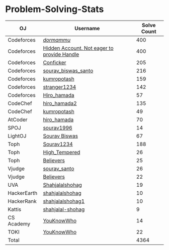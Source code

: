 # Problem-Solving-Stats
| OJ | Username | Solve Count |
| -- | -------- | ----------- |
| Codeforces | [_dormammu_](https://codeforces.com/profile/_dormammu_)| 400 |
| Codeforces | [Hidden Account. Not eager to provide Handle](https://codeforces.com/profile/)| 400 |
| Codeforces | [Conficker](https://codeforces.com/profile/Conficker)| 205 |
| Codeforces | [sourav_biswas_santo](https://codeforces.com/profile/sourav_biswas_santo)| 216 |
| Codeforces | [kumropotash](https://codeforces.com/profile/kumropotash)| 159 |
| Codeforces | [stranger1234](https://codeforces.com/profile/stranger1234)| 142 |
| Codeforces | [Hiro_hamada](https://codeforces.com/profile/Hiro_hamada)| 57 |
| CodeChef | [hiro_hamada2](https://www.codechef.com/users/hiro_hamada2) | 135 |
| CodeChef | [kumropotash](https://www.codechef.com/users/kumropotash) | 49 |
| AtCoder | [hiro_hamada](https://atcoder.jp/users/hiro_hamada) | 70 |
| SPOJ | [sourav1996](https://www.spoj.com/users/sourav1996/) | 14 | 
| LightOJ | [Sourav Biswas](https://lightoj.com/user/sourav-cse4-) | 67 | 
| Toph | [Sourav1234](https://toph.co/u/Sourav1234) | 188 |
| Toph | [High_Tempered](https://toph.co/u/High_tempered) | 26 |
| Toph | [Believers](https://toph.co/u/Believers) | 25 |
| Vjudge | [sourav_santo](https://vjudge.net/user/sourav_santo) | 26 |
| Vjudge | [Believers](https://vjudge.net/user/Believers) | 22 |
| UVA | [Shahjalalshohag](https://onlinejudge.org/index.php?option=com_onlinejudge&Itemid=8&page=show_authorstats&userid=888069) | 19 |
| HackerEarth | [shahjalalshohag](https://www.hackerearth.com/@shahjalalshohag) | 10 |
| HackerRank | [shahjalalshohag1](https://www.hackerrank.com/shahjalalshohag1) | 10 |
| Kattis | [shahjalal-shohag](https://open.kattis.com/users/shahjalal-shohag) | 9 |
| CS Academy | [YouKnowWho](https://csacademy.com/user/YouKnowWho) | 14 |
| TOKI | [YouKnowWho](https://tlx.toki.id/profiles/YouKnowWho) | 22 |
| Total | | 4364 |
